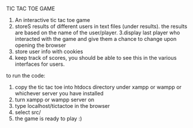 TIC TAC TOE GAME

 1. An interactive tic tac toe game 
 2. storeS results of different users in text files (under results). the results are based on the name of the user/player.
 3.display last player who interacted with the game and give them a chance to change upon opening the browser 
 4. store user info with cookies
 5. keep track of scores, you should be able to see this in the various interfaces for users.
 


to run the code:
 1. copy the tic tac toe into htdocs directory under xampp or wampp or whichever server you have installed
 2. turn xampp or wampp server on
 3. type localhost/tictactoe in the browser
 4. select src/
 5. the game is ready to play :)
